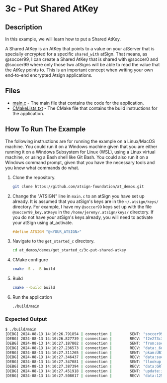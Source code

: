 # 3c - Put Shared AtKey

## Description

In this example, we will learn how to put a Shared AtKey. 

A Shared AtKey is an AtKey that points to a value on your atServer that is specially encrypted for a specific `shared_with` atSign. That means, as @soccer99, I can create a Shared AtKey that is shared with @soccer0 and @soccer99 where only those two atSigns will be able to read the value that the AtKey points to. This is an important concept when writing your own end-to-end encrypted Atsign applications.

## Files

- [main.c](./main.c) - The main file that contains the code for the application.
- [CMakeLists.txt](./CMakeLists.txt) - The CMake file that contains the build instructions for the application.

## How To Run The Example

The following instructions are for running the example on a Linux/MacOS machine. You could run it on a Windows machine given that you are either running it on a Windows Subsystem for Linux (WSL), using a Linux virtual machine, or using a Bash shell like Git Bash. You could also run it on a Windows command prompt, given that you have the necessary tools and you know what commands do what.

1. Clone the repository.

    ```sh
    git clone https://github.com/atsign-foundation/at_demos.git
    ```

1. Change the "ATSIGN" line in `main.c` to an atSign you have set up already. It is assumed that you atSign's keys are in the `~/.atsign/keys/` directory. For example, I have my `@soccer99` keys set up with the file `@soccer99_key.atKeys` in the `/home/jeremy/.atsign/keys/` directory. If you do not have your atSign's keys already, you will need to activate your atSign using at_activate.

    ```c
    #define ATSIGN "@<YOUR_ATSIGN>"
    ```

1. Navigate to the `get_started_c` directory.

    ```sh
    cd at_demos/demos/get_started_c/3c-put-shared-atkey
    ```

1. CMake configure

    ```sh
    cmake -S . -B build
    ```

1. Build

    ```sh
    cmake --build build
    ```

1. Run the application

    ```sh
    ./build/main
    ```

### Expected Output

```sh
$ ./build/main
[DEBG] 2024-08-13 14:10:26.791854 | connection |        SENT: "soccer99"
[DEBG] 2024-08-13 14:10:26.827739 | connection |        RECV: "f2e273c3-fdae-5983-8f6f-524b678ddf38.swarm0002.atsign.zone:6925"
[DEBG] 2024-08-13 14:10:27.187802 | connection |        SENT: "from:soccer99"
[DEBG] 2024-08-13 14:10:27.236573 | connection |        RECV: "data:_6dcae875-8787-47df-9abc-feb0f37122f9@soccer99:e27bed1d-6634-4664-83ed-fccc786d8e75"
[DEBG] 2024-08-13 14:10:27.311265 | connection |        SENT: "pkam:UB1l1RlGskIjKlq0zP1FPMbGuwxFJ59lceWokO67o0yxqMSYfOEzlmghIWNuTAqqq/oywVSe4KwWx2uht5i1KYnIJf7+95yL5qsx8m1c5v10WzIzIUGWMoEAeeGkzpQAi7qLNDvZMcjdR4YIIV43AgQEWp3bVPgqEbrMt444uSLF2KYaNjiYhQMJX9S/PwMR/WH7FzTdsy68LNGvzMyAI05+tWSGDF3CmEbCjpqrs0bPMNsW8dSA9+2dQYFoyIs3vWN5Ea3yyi/dclrCwwk1Zwe6P930YpTzg/XWgIZi013mXFsVKuDJ4ZdIbD6iz3cKaqqT9quyuvU3i0vK2LYAjA=="
[DEBG] 2024-08-13 14:10:27.346437 | connection |        RECV: "data:success"
[DEBG] 2024-08-13 14:10:27.347081 | connection |        SENT: "llookup:shared_key.soccer0@soccer99"
[DEBG] 2024-08-13 14:10:27.387394 | connection |        RECV: "data:GRluAnPbZML0MVUCoq/MWwv0ZVZyRNigrKoeMyn2pZxBujbfPk+KAoGmOmwvEJGsYuplAKZLLreV3QcQxHxUaHQ/weWwXMrgaogJkUlSt99fUAl/vZmK0hG31tnyJ4suEQTJHAUlmc09fy1mLlP/oBZuRLijL9aH0XirGsd7wAoFFuNNaKwhN0Lx8mVjrQNqq4uY39pJuMWAPebLG6uNQk6PZX8GQ9tu15YGerJqRJUsVrXVkPq3jNmRMaMjZWbluz/bzD7b7BK207WqiMv938awGD0qfixPjVg8gY2kY+8uMMXYlVe8eZz4C0LC/egFeEXJkidY2FeNCeJ8oIMtgQ=="
[DEBG] 2024-08-13 14:10:27.451918 | connection |        SENT: "update:ivNonce:wWMMdQqECydB6cKOKSc39A==:@soccer0:phone.c_demos@soccer99 o1W9ueAeeKSGPoNret8v3g=="
[DEBG] 2024-08-13 14:10:27.508017 | connection |        RECV: "data:1253"
```
